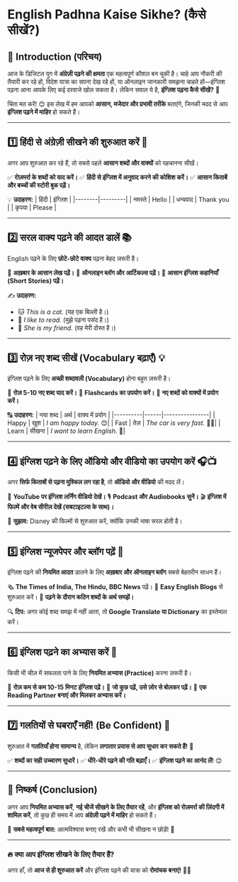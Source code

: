 # English Padhna Kaise Sikhe? (कैसे सीखें?)

## 📖 Introduction (परिचय)
आज के डिजिटल युग में **अंग्रेज़ी पढ़ने की क्षमता** एक महत्वपूर्ण कौशल बन चुकी है। चाहे आप नौकरी की तैयारी कर रहे हों, विदेश यात्रा का सपना देख रहे हों, या ऑनलाइन जानकारी समझना चाहते हों—इंग्लिश पढ़ना आना आपके लिए कई दरवाजे खोल सकता है। लेकिन सवाल ये है, **इंग्लिश पढ़ना कैसे सीखें?** 🤔

चिंता मत करें! 😊 इस लेख में हम आपको **आसान, मजेदार और प्रभावी तरीके** बताएंगे, जिनकी मदद से आप **इंग्लिश पढ़ने में माहिर** हो सकते हैं।

---

## 1️⃣ हिंदी से अंग्रेज़ी सीखने की शुरुआत करें 📝
अगर आप शुरुआत कर रहे हैं, तो सबसे पहले **आसान शब्दों और वाक्यों** को पहचानना सीखें।

✅ **रोज़मर्रा के शब्दों को याद करें।**
✅ **हिंदी से इंग्लिश में अनुवाद करने की कोशिश करें।**
✅ **आसान किताबें और बच्चों की स्टोरी बुक पढ़ें।**

💡 **उदाहरण:**
| हिंदी | इंग्लिश |
|--------|---------|
| नमस्ते | Hello |
| धन्यवाद | Thank you |
| कृपया | Please |

---

## 2️⃣ सरल वाक्य पढ़ने की आदत डालें 📚
English पढ़ने के लिए **छोटे-छोटे वाक्य** पढ़ना बेहद ज़रूरी है।

🔹 **अख़बार के आसान लेख पढ़ें।**
🔹 **ऑनलाइन ब्लॉग और आर्टिकल्स पढ़ें।**
🔹 **आसान इंग्लिश कहानियाँ (Short Stories) पढ़ें।**

✍️ **उदाहरण:**
- 🐱 *This is a cat.* (यह एक बिल्ली है।)
- 📖 *I like to read.* (मुझे पढ़ना पसंद है।)
- 👭 *She is my friend.* (वह मेरी दोस्त है।)

---

## 3️⃣ रोज़ नए शब्द सीखें (Vocabulary बढ़ाएँ) 💡
इंग्लिश पढ़ने के लिए **अच्छी शब्दावली (Vocabulary)** होना बहुत ज़रूरी है।

🎯 **रोज़ 5-10 नए शब्द याद करें।**
🎯 **Flashcards का उपयोग करें।**
🎯 **नए शब्दों को वाक्यों में प्रयोग करें।**

🔠 **उदाहरण:**
| नया शब्द | अर्थ | वाक्य में प्रयोग |
|----------|------|----------------|
| Happy | खुश | *I am happy today.* 😊|
| Fast | तेज़ | *The car is very fast.* 🚗💨|
| Learn | सीखना | *I want to learn English.* 📖|

---

## 4️⃣ इंग्लिश पढ़ने के लिए ऑडियो और वीडियो का उपयोग करें 🎧📺
अगर **सिर्फ किताबों से पढ़ना मुश्किल लग रहा है**, तो **ऑडियो और वीडियो** की मदद लें।

🎥 **YouTube पर इंग्लिश लर्निंग वीडियो देखें।**
🎙️ **Podcast और Audiobooks सुनें।**
🎬 **इंग्लिश में फिल्में और वेब सीरीज़ देखें (सबटाइटल्स के साथ)।**

📌 **सुझाव:** Disney की फिल्मों से शुरुआत करें, क्योंकि उनकी भाषा सरल होती है।

---

## 5️⃣ इंग्लिश न्यूजपेपर और ब्लॉग पढ़ें 📰
इंग्लिश पढ़ने की **नियमित आदत** डालने के लिए **अख़बार और ऑनलाइन ब्लॉग** सबसे बेहतरीन साधन हैं।

🗞️ **The Times of India, The Hindu, BBC News** पढ़ें।
📝 **Easy English Blogs** से शुरुआत करें।
🧐 **पढ़ने के दौरान कठिन शब्दों के अर्थ समझें।**

🔍 **टिप:** अगर कोई शब्द समझ में नहीं आता, तो **Google Translate या Dictionary** का इस्तेमाल करें।

---

## 6️⃣ इंग्लिश पढ़ने का अभ्यास करें 🔄
किसी भी चीज़ में सफलता पाने के लिए **नियमित अभ्यास (Practice)** करना ज़रूरी है।

📆 **रोज़ कम से कम 10-15 मिनट इंग्लिश पढ़ें।**
📢 **जो कुछ पढ़ें, उसे ज़ोर से बोलकर पढ़ें।**
👬 **एक Reading Partner बनाएं और मिलकर अभ्यास करें।**

---

## 7️⃣ गलतियों से घबराएँ नहीं! (Be Confident) 💪
शुरुआत में **गलतियाँ होना सामान्य** है, लेकिन **लगातार प्रयास से आप सुधार कर सकते हैं!** 🚀

✅ **शब्दों का सही उच्चारण सुधारें।**
✅ **धीरे-धीरे पढ़ने की गति बढ़ाएँ।**
✅ **इंग्लिश पढ़ने का आनंद लें!** 😊

---

## 🎯 निष्कर्ष (Conclusion)
अगर आप **नियमित अभ्यास करें**, **नई चीजें सीखने के लिए तैयार रहें**, और **इंग्लिश को रोज़मर्रा की ज़िंदगी में शामिल करें**, तो कुछ ही समय में आप **अंग्रेज़ी पढ़ने में माहिर** हो सकते हैं।

🚀 **सबसे महत्वपूर्ण बात:** आत्मविश्वास बनाए रखें और कभी भी सीखना न छोड़ें! 🎯

---

### 🔥 क्या आप इंग्लिश सीखने के लिए तैयार हैं?
अगर हाँ, तो **आज से ही शुरुआत करें** और इंग्लिश पढ़ने की यात्रा को **रोमांचक बनाएं!** 🎉😊

